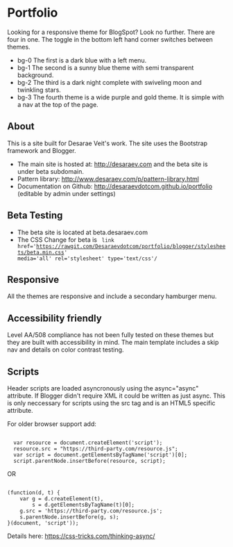 # Portfolio

Looking for a responsive theme for BlogSpot? Look no further. There are four in one. The toggle in the bottom left hand corner switches between themes. 

* bg-0 The first is a dark blue with a left menu. 
* bg-1 The second is a sunny blue theme with semi transparent background. 
* bg-2 The third is a dark night complete with swiveling moon and twinkling stars. 
* bg-3 The fourth theme is a wide purple and gold theme. It is simple with a nav at the top of the page. 

## About
This is a site built for Desarae Veit's work. The site uses the Bootstrap framework and Blogger.

* The main site is hosted at: http://desaraev.com and the beta site is under beta subdomain.
* Pattern library: http://www.desaraev.com/p/pattern-library.html
* Documentation on Github: http://desaraevdotcom.github.io/portfolio (editable by admin under settings)

## Beta Testing

* The beta site is located at beta.desaraev.com
* The CSS Change for beta is <code> link href='https://rawgit.com/Desaraevdotcom/portfolio/blogger/stylesheets/beta.min.css' media='all' rel='stylesheet' type='text/css'/ </code>

## Responsive

All the themes are responsive and include a secondary hamburger menu.

## Accessibility friendly

Level AA/508 compliance has not been fully tested on these themes but they are built with accessibility in mind. The main template includes a skip nav and details on color contrast testing.

## Scripts

Header scripts are loaded asyncronously using the async="async" attribute. If Blogger didn't require XML it could be written as just async. This is only neccessary for scripts using the src tag and is an HTML5 specific attribute.

For older browser support add:

<code>
  var resource = document.createElement('script'); 
  resource.src = "https://third-party.com/resource.js";
  var script = document.getElementsByTagName('script')[0];
  script.parentNode.insertBefore(resource, script);
</code>

OR

<code>
(function(d, t) {
    var g = d.createElement(t),
        s = d.getElementsByTagName(t)[0];
    g.src = 'https://third-party.com/resource.js';
    s.parentNode.insertBefore(g, s);
}(document, 'script'));</code>

Details here: https://css-tricks.com/thinking-async/
